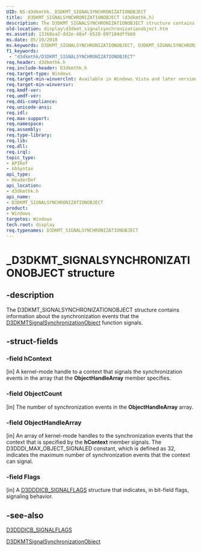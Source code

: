 ```yaml
---
UID: NS:d3dkmthk._D3DKMT_SIGNALSYNCHRONIZATIONOBJECT
title: _D3DKMT_SIGNALSYNCHRONIZATIONOBJECT (d3dkmthk.h)
description: The D3DKMT_SIGNALSYNCHRONIZATIONOBJECT structure contains information about the synchronization events that the D3DKMTSignalSynchronizationObject function signals.
old-location: display\d3dkmt_signalsynchronizationobject.htm
ms.assetid: 13368ea2-dd2e-48af-b528-097104dffb60
ms.date: 05/10/2018
ms.keywords: D3DKMT_SIGNALSYNCHRONIZATIONOBJECT, D3DKMT_SIGNALSYNCHRONIZATIONOBJECT structure [Display Devices], OpenGL_Structs_8a7c1832-e93f-47d3-b5ec-b5bea7f3321a.xml, _D3DKMT_SIGNALSYNCHRONIZATIONOBJECT, d3dkmthk/D3DKMT_SIGNALSYNCHRONIZATIONOBJECT, display.d3dkmt_signalsynchronizationobject
f1_keywords:
 - "d3dkmthk/D3DKMT_SIGNALSYNCHRONIZATIONOBJECT"
req.header: d3dkmthk.h
req.include-header: D3dkmthk.h
req.target-type: Windows
req.target-min-winverclnt: Available in Windows Vista and later versions of the Windows operating systems.
req.target-min-winversvr: 
req.kmdf-ver: 
req.umdf-ver: 
req.ddi-compliance: 
req.unicode-ansi: 
req.idl: 
req.max-support: 
req.namespace: 
req.assembly: 
req.type-library: 
req.lib: 
req.dll: 
req.irql: 
topic_type:
- APIRef
- kbSyntax
api_type:
- HeaderDef
api_location:
- d3dkmthk.h
api_name:
- D3DKMT_SIGNALSYNCHRONIZATIONOBJECT
product:
- Windows
targetos: Windows
tech.root: display
req.typenames: D3DKMT_SIGNALSYNCHRONIZATIONOBJECT
---
```


# _D3DKMT_SIGNALSYNCHRONIZATIONOBJECT structure


## -description


The D3DKMT_SIGNALSYNCHRONIZATIONOBJECT structure contains information about the synchronization events that the <a href="https://docs.microsoft.com/windows-hardware/drivers/ddi/d3dkmthk/nf-d3dkmthk-d3dkmtsignalsynchronizationobject">D3DKMTSignalSynchronizationObject</a> function signals. 


## -struct-fields




### -field hContext

[in] A kernel-mode handle to a context that signals the synchronization events in the array that the <b>ObjectHandleArray</b> member specifies.


### -field ObjectCount

[in] The number of synchronization events in the <b>ObjectHandleArray</b> array. 


### -field ObjectHandleArray

[in] An array of kernel-mode handles to the synchronization events that the context that is specified by the <b>hContext</b> member signals. The D3DDDI_MAX_OBJECT_SIGNALED constant, which is defined as 32, indicates the maximum number of synchronization events that the context can signal. 


### -field Flags

[in] A <a href="https://docs.microsoft.com/windows-hardware/drivers/ddi/d3dukmdt/ns-d3dukmdt-_d3dddicb_signalflags">D3DDDICB_SIGNALFLAGS</a> structure that indicates, in bit-field flags, signaling behavior.


## -see-also




<a href="https://docs.microsoft.com/windows-hardware/drivers/ddi/d3dukmdt/ns-d3dukmdt-_d3dddicb_signalflags">D3DDDICB_SIGNALFLAGS</a>



<a href="https://docs.microsoft.com/windows-hardware/drivers/ddi/d3dkmthk/nf-d3dkmthk-d3dkmtsignalsynchronizationobject">D3DKMTSignalSynchronizationObject</a>
 

 

